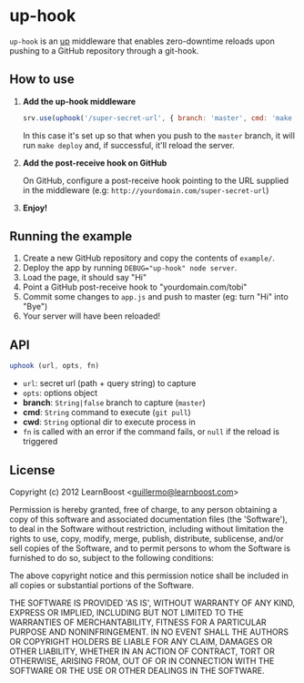 
# up-hook

`up-hook` is an [up](http://github.com/learnboost/up) middleware that
enables zero-downtime reloads upon pushing to a GitHub repository
through a git-hook.

## How to use

1. **Add the up-hook middleware**

    ```js
    srv.use(uphook('/super-secret-url', { branch: 'master', cmd: 'make deploy' }));
    ```

    In this case it's set up so that when you push to the `master` branch,
    it will run `make deploy` and, if successful, it'll reload the server.

2. **Add the post-receive hook on GitHub**

    On GitHub, configure a post-receive hook pointing to the URL supplied
    in the middleware (e.g: `http://yourdomain.com/super-secret-url`)

3. **Enjoy!**

## Running the example

1. Create a new GitHub repository and copy the contents of `example/`.
2. Deploy the app by running `DEBUG="up-hook" node server`.
3. Load the page, it should say "Hi"
4. Point a GitHub post-receive hook to "yourdomain.com/tobi"
5. Commit some changes to `app.js` and push to master (eg: turn "Hi" into
   "Bye")
6. Your server will have been reloaded!

## API

```js
uphook (url, opts, fn)
```

- `url`: secret url (path + query string) to capture
- `opts`: options object
 - **branch**: `String|false` branch to capture (`master`)
 - **cmd**: `String` command to execute (`git pull`)
 - **cwd**: `String` optional dir to execute process in
- `fn` is called with an error if the command fails, or `null` if the
  reload is triggered

## License

Copyright (c) 2012 LearnBoost &lt;guillermo@learnboost.com&gt;

Permission is hereby granted, free of charge, to any person obtaining
a copy of this software and associated documentation files (the
'Software'), to deal in the Software without restriction, including
without limitation the rights to use, copy, modify, merge, publish,
distribute, sublicense, and/or sell copies of the Software, and to
permit persons to whom the Software is furnished to do so, subject to
the following conditions:

The above copyright notice and this permission notice shall be
included in all copies or substantial portions of the Software.

THE SOFTWARE IS PROVIDED 'AS IS', WITHOUT WARRANTY OF ANY KIND,
EXPRESS OR IMPLIED, INCLUDING BUT NOT LIMITED TO THE WARRANTIES OF
MERCHANTABILITY, FITNESS FOR A PARTICULAR PURPOSE AND NONINFRINGEMENT.
IN NO EVENT SHALL THE AUTHORS OR COPYRIGHT HOLDERS BE LIABLE FOR ANY
CLAIM, DAMAGES OR OTHER LIABILITY, WHETHER IN AN ACTION OF CONTRACT,
TORT OR OTHERWISE, ARISING FROM, OUT OF OR IN CONNECTION WITH THE
SOFTWARE OR THE USE OR OTHER DEALINGS IN THE SOFTWARE.
